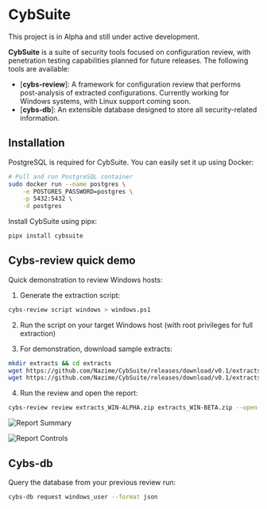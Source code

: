 # CybSuite

This project is in Alpha and still under active development.


**CybSuite** is a suite of security tools focused on configuration review, with penetration testing capabilities planned for future releases. The following tools are available:

- [**cybs-review**]: A framework for configuration review that performs post-analysis of extracted configurations. Currently working for Windows systems, with Linux support coming soon.
- [**cybs-db**]: An extensible database designed to store all security-related information.

## Installation

PostgreSQL is required for CybSuite. You can easily set it up using Docker:

```bash
# Pull and run PostgreSQL container
sudo docker run --name postgres \
    -e POSTGRES_PASSWORD=postgres \
    -p 5432:5432 \
    -d postgres
```

Install CybSuite using pipx:

```bash
pipx install cybsuite
```

## Cybs-review quick demo

Quick demonstration to review Windows hosts:

1. Generate the extraction script:
```bash
cybs-review script windows > windows.ps1
```

2. Run the script on your target Windows host (with root privileges for full extraction)

3. For demonstration, download sample extracts:
```bash
mkdir extracts && cd extracts
wget https://github.com/Nazime/CybSuite/releases/download/v0.1/extracts_WIN-ALPHA.zip
wget https://github.com/Nazime/CybSuite/releases/download/v0.1/extracts_WIN-BETA.zip
```

4. Run the review and open the report:
```bash
cybs-review review extracts_WIN-ALPHA.zip extracts_WIN-BETA.zip --open-report
```

![Report Summary](https://raw.githubusercontent.com/Nazime/CybSuite/main/images/cybs-review_report_summary.png)

![Report Controls](https://raw.githubusercontent.com/Nazime/CybSuite/main/images/cybs-review_report_controls.png)

## Cybs-db

Query the database from your previous review run:

```bash
cybs-db request windows_user --format json
```
